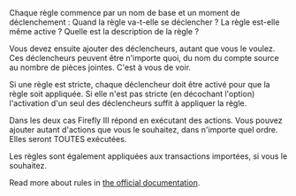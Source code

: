Chaque règle commence par un nom de base et un moment de déclenchement : Quand la règle va-t-elle se déclencher ? La règle est-elle même active ? Quelle est la description de la règle ?

Vous devez ensuite ajouter des déclencheurs, autant que vous le voulez. Ces déclencheurs peuvent être n'importe quoi, du nom du compte source au nombre de pièces jointes. C'est à vous de voir.

Si une règle est stricte, chaque déclencheur doit être activé pour que la règle soit appliquée. Si elle n'est pas stricte (en décochant l'option) l'activation d'un seul des déclencheurs suffit à appliquer la règle.

Dans les deux cas Firefly III répond en exécutant des actions. Vous pouvez ajouter autant d'actions que vous le souhaitez, dans n'importe quel ordre. Elles seront TOUTES exécutées.

Les règles sont également appliquées aux transactions importées, si vous le souhaitez.

Read more about rules in [the official documentation](https://docs.firefly-iii.org/advanced-concepts/rules).